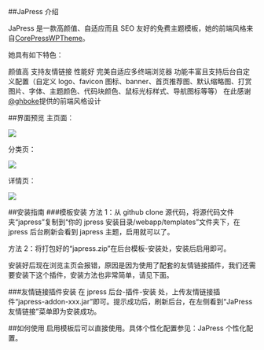 ##JaPress 介绍

JaPress 是一款高颜值、自适应而且 SEO 友好的免费主题模板，她的前端风格来自[CorePressWPTheme](https://github.com/ghboke/CorePressWPTheme)。

她具有如下特色：

颜值高
支持友情链接
性能好
完美自适应多终端浏览器
功能丰富且支持后台自定义配置（自定义 logo、favicon 图标、banner、首页推荐图、默认缩略图、打赏图片、字体、主题颜色、代码块颜色、鼠标光标样式、导航图标等等）
在此感谢[@ghboke](https://github.com/ghboke)提供的前端风格设计

##界面预览
主页面：

![](https://www.miigua.com/wp-content/uploads/2021/10/localhost_8080_-2.png)

分类页：

![](https://www.miigua.com/wp-content/uploads/2021/10/localhost_8080_article_category_jpress2.png)

详情页：

![](https://www.miigua.com/wp-content/uploads/2021/10/localhost_8080_article_3.png)

##安装指南
###模板安装
方法 1：从 github clone 源代码，将源代码文件夹“japress”复制到“你的 jpress 安装目录/webapp/templates”文件夹下，在 jpress 后台刷新会看到 japress 主题，启用就可以了。

方法 2：将打包好的“japress.zip”在后台模板-安装处，安装后启用即可。

安装好后现在浏览主页会报错，原因是因为使用了配套的友情链接插件，我们还需要安装下这个插件，安装方法也非常简单，请见下面。

###友情链接插件安装
在 jpress 后台-插件-安装 处，上传友情链接插件“japress-addon-xxx.jar”即可。提示成功后，刷新后台，在左侧看到“JaPress 友情链接”菜单即为安装成功。

##如何使用
启用模板后可以直接使用。具体个性化配置参见：JaPress 个性化配置。

